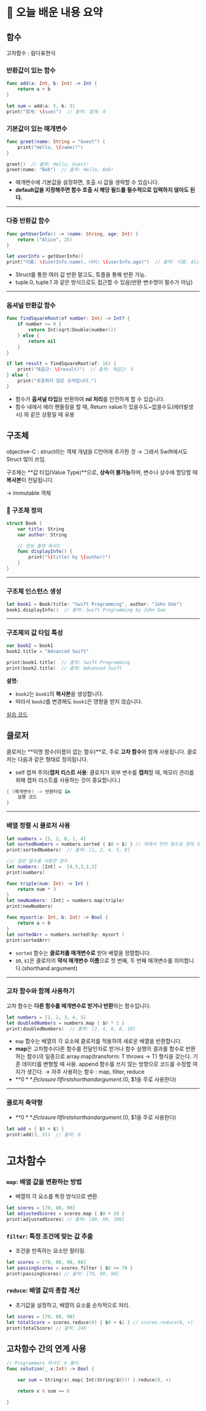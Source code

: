 # 📝 오늘 배운 내용 요약

## 함수

고차함수 : 람다표현식

### **반환값이 있는 함수**

```swift
func add(a: Int, b: Int) -> Int {
    return a + b
}

let sum = add(a: 5, b: 3)
print("합계: \(sum)")  // 출력: 합계: 8

```

### **기본값이 있는 매개변수**

```swift
func greet(name: String = "Guest") {
    print("Hello, \(name)!")
}

greet()  // 출력: Hello, Guest!
greet(name: "Bob")  // 출력: Hello, Bob!

```

- 매개변수에 기본값을 설정하면, 호출 시 값을 생략할 수 있습니다.
- **default값을 지정해주면 함수 호출 시 해당 필드를 필수적으로 입력하지 않아도 된다.**

---

### **다중 반환값 함수**

```swift
func getUserInfo() -> (name: String, age: Int) {
    return ("Alice", 25)
}

let userInfo = getUserInfo()
print("이름: \(userInfo.name), 나이: \(userInfo.age)")  // 출력: 이름: Alice, 나이: 25

```

- Struct를 통한 여러 값 반환 말고도, 튜플을 통해 반환 가능.
- tuple.0, tuple.1 과 같은 방식으로도 접근할 수 있음(반환 변수명이 필수가 아님)

---

### **옵셔널 반환값 함수**

```swift
func findSquareRoot(of number: Int) -> Int? {
    if number >= 0 {
        return Int(sqrt(Double(number)))
    } else {
        return nil
    }
}

if let result = findSquareRoot(of: 16) {
    print("제곱근: \(result)")  // 출력: 제곱근: 4
} else {
    print("유효하지 않은 숫자입니다.")
}

```

- 함수가 **옵셔널 타입**을 반환하여 **nil 처리**를 안전하게 할 수 있습니다.
- 함수 내에서 에러 핸들링을 할 때, Return value가 있을수도~없을수도(에러발생시) 와 같은 상황일 때 유용

## 구조체

objective-C : struct라는 객체 개념을 C언어에 추가한 것 → 그래서 Swift에서도 Struct 많이 쓰임.

구조체는 **값 타입(Value Type)**으로, **상속이 불가능**하며, 변수나 상수에 할당할 때 **복사본**이 전달됩니다.

→ immutable 객체

### **🔧 구조체 정의**

```swift
struct Book {
    var title: String
    var author: String

    // 정보 출력 메서드
    func displayInfo() {
        print("\(title) by \(author)")
    }
}
```

---

### **구조체 인스턴스 생성**

```swift
let book1 = Book(title: "Swift Programming", author: "John Doe")
book1.displayInfo()  // 출력: Swift Programming by John Doe
```

---

### **구조체의 값 타입 특성**

```swift
var book2 = book1
book2.title = "Advanced Swift"

print(book1.title)  // 출력: Swift Programming
print(book2.title)  // 출력: Advanced Swift
```

**설명:**

- `book2`는 `book1`의 **복사본**을 생성합니다.
- 따라서 `book2`를 변경해도 `book1`은 영향을 받지 않습니다.

[실습 코드](https://github.com/doyeonk429/iOSLecture/tree/main/Lecture/SwiftEx02/SwiftEx02)

## 클로저

클로저는 **익명 함수(이름이 없는 함수)**로, 주로 **고차 함수**와 함께 사용됩니다. 클로저는 다음과 같은 형태로 정의됩니다.

- self 캡쳐 주의(**캡처 리스트 사용**: 클로저가 외부 변수를 **캡처**할 때, 메모리 관리를 위해 캡처 리스트를 사용하는 것이 중요합니다.)

```swift
{ (매개변수) -> 반환타입 in
    실행 코드
}
```

---

### **배열 정렬 시 클로저 사용**

```swift
let numbers = [5, 2, 8, 1, 4]
let sortedNumbers = numbers.sorted { $0 < $1 } // 위에서 먼저 함수로 정의 후, sorted(by: funcName) 처럼 사용해도 동일 동작
print(sortedNumbers)  // 출력: [1, 2, 4, 5, 8]

/// 일반 함수를 사용한 경우
let numbers: [Int] =  [4,5,3,1,2]
print(numbers)

func triple(num: Int) -> Int {
    return num * 3
}
let newNumbers: [Int] = numbers.map(triple)
print(newNumbers)

func mysort(a: Int, b: Int) -> Bool {
    return a > b
}
let sortedArr = numbers.sorted(by: mysort )
print(sortedArr)
```

- `sorted` 함수는 **클로저를 매개변수로** 받아 배열을 정렬합니다.
- `$0`, `$1`은 클로저의 **약식 매개변수 이름**으로 첫 번째, 두 번째 매개변수를 의미합니다.(shorthand argument)

---

### **고차 함수와 함께 사용하기**

고차 함수는 **다른 함수를 매개변수로 받거나 반환**하는 함수입니다.

```swift
let numbers = [1, 2, 3, 4, 5]
let doubledNumbers = numbers.map { $0 * 2 }
print(doubledNumbers)  // 출력: [2, 4, 6, 8, 10]
```

- `map` 함수는 배열의 각 요소에 클로저를 적용하여 새로운 배열을 반환합니다.
- **map**은 고차함수(다른 함수를 전달인자로 받거나 함수 실행의 결과를 함수로 반환하는 함수)의 일종으로 array.map(transform: T throws -> T) 형식을 갖는다. 기존 데이터를 변형할 때 사용. append 함수를 쓰지 않는 방향으로 코드를 수정할 여지가 생긴다. → 자주 사용하는 함수 : map, filter, reduce
- **$0**은 closure의 first shorthand argument.($0, $1을 주로 사용한다)

---

### **클로저 축약형**

- **$0**은 closure의 first shorthand argument.($0, $1을 주로 사용한다)

```swift
let add = { $0 + $1 }
print(add(3, 5))  // 출력: 8
```

# 고차함수

### **`map`: 배열 값을 변환하는 방법**

- 배열의 각 요소를 특정 방식으로 변환.

```swift
let scores = [70, 80, 90]
let adjustedScores = scores.map { $0 + 10 }
print(adjustedScores) // 출력: [80, 90, 100]
```

### **`filter`: 특정 조건에 맞는 값 추출**

- 조건을 만족하는 요소만 필터링.

```swift
let scores = [70, 80, 90, 60]
let passingScores = scores.filter { $0 >= 70 }
print(passingScores) // 출력: [70, 80, 90]
```

### **`reduce`: 배열 값의 총합 계산**

- 초기값을 설정하고, 배열의 요소를 순차적으로 처리.

```swift
let scores = [70, 80, 90]
let totalScore = scores.reduce(0) { $0 + $1 } // scores.reduce(0, +)
print(totalScore) // 출력: 240
```

## 고차함수 간의 연계 사용

```swift
// Programmers 하샤드 수 풀이
func solution(_ x:Int) -> Bool {

    var sum = String(x).map{ Int(String($0))! }.reduce(0, +)

    return x % sum == 0

}
```
